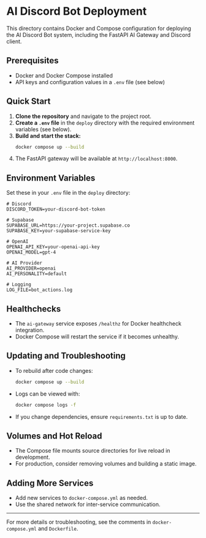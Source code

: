 # AI Discord Bot Deployment

This directory contains Docker and Compose configuration for deploying the AI Discord Bot system, including the FastAPI AI Gateway and Discord client.

## Prerequisites
- Docker and Docker Compose installed
- API keys and configuration values in a `.env` file (see below)

## Quick Start

1. **Clone the repository** and navigate to the project root.
2. **Create a `.env` file** in the `deploy` directory with the required environment variables (see below).
3. **Build and start the stack:**
   ```sh
   docker compose up --build
   ```
4. The FastAPI gateway will be available at `http://localhost:8000`.

## Environment Variables
Set these in your `.env` file in the `deploy` directory:

```
# Discord
DISCORD_TOKEN=your-discord-bot-token

# Supabase
SUPABASE_URL=https://your-project.supabase.co
SUPABASE_KEY=your-supabase-service-key

# OpenAI
OPENAI_API_KEY=your-openai-api-key
OPENAI_MODEL=gpt-4

# AI Provider
AI_PROVIDER=openai
AI_PERSONALITY=default

# Logging
LOG_FILE=bot_actions.log
```

## Healthchecks
- The `ai-gateway` service exposes `/healthz` for Docker healthcheck integration.
- Docker Compose will restart the service if it becomes unhealthy.

## Updating and Troubleshooting
- To rebuild after code changes:
  ```sh
  docker compose up --build
  ```
- Logs can be viewed with:
  ```sh
  docker compose logs -f
  ```
- If you change dependencies, ensure `requirements.txt` is up to date.

## Volumes and Hot Reload
- The Compose file mounts source directories for live reload in development.
- For production, consider removing volumes and building a static image.

## Adding More Services
- Add new services to `docker-compose.yml` as needed.
- Use the shared network for inter-service communication.

---

For more details or troubleshooting, see the comments in `docker-compose.yml` and `Dockerfile`.
